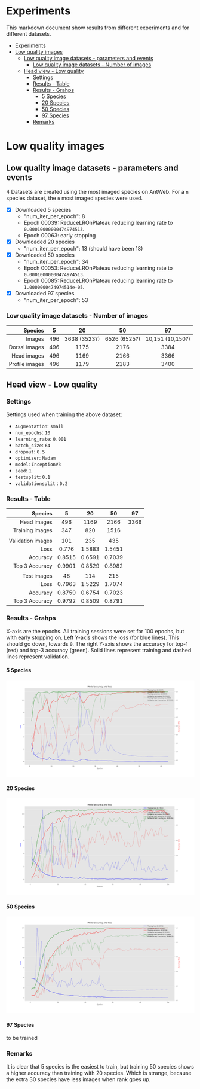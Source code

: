 # Experiments

This markdown document show results from different experiments and for different datasets.

<!-- TOC depthFrom:1 depthTo:6 withLinks:1 updateOnSave:1 orderedList:0 -->

- [Experiments](#experiments)
- [Low quality images](#low-quality-images)
	- [Low quality image datasets - parameters and events](#low-quality-image-datasets-parameters-and-events)
		- [Low quality image datasets - Number of images](#low-quality-image-datasets-number-of-images)
	- [Head view - Low quality](#head-view-low-quality)
		- [Settings](#settings)
		- [Results - Table](#results-table)
		- [Results - Grahps](#results-grahps)
			- [5 Species](#5-species)
			- [20 Species](#20-species)
			- [50 Species](#50-species)
			- [97 Species](#97-species)
		- [Remarks](#remarks)

<!-- /TOC -->

# Low quality images

## Low quality image datasets - parameters and events
4 Datasets are created using the most imaged species on AntWeb. For a `n` species dataset, the `n` most imaged species were used.
- [x] Downloaded 5 species
  - "num_iter_per_epoch": 8
  - Epoch 00039: ReduceLROnPlateau reducing learning rate to `0.00010000000474974513`.
  - Epoch 00063: early stopping
- [x] Downloaded 20 species
  - "num_iter_per_epoch": 13 (should have been 18)
- [x] Downloaded 50 species
  - "num_iter_per_epoch": 34
  - Epoch 00053: ReduceLROnPlateau reducing learning rate to `0.00010000000474974513`.
  - Epoch 00085: ReduceLROnPlateau reducing learning rate to `1.0000000474974514e-05`.
- [x] Downloaded 97 species
  - "num_iter_per_epoch": 53

### Low quality image datasets - Number of images

|       Species |  5  |      20      |      50      |        97        |
|-------------: | :-: | :----------: | :----------: | :--------------: |
|        Images | 496 | 3638 (3523?) | 6526 (6525?) | 10,151 (10,150?) |
| Dorsal images | 496 |     1175     |     2176     |       3384       |
|   Head images | 496 |     1169     |     2166     |       3366       |
|Profile images | 496 |     1179     |     2183     |       3400       |

## Head view - Low quality

### Settings

Settings used when training the above dataset:

- `Augmentation`: `small`
- `num_epochs`: `10`
- `learning_rate`: `0.001`
- `batch_size`: `64`
- `dropout`: `0.5`
- `optimizer`: `Nadam`
- `model`: `InceptionV3`
- `seed`: `1`
- `testsplit`: `0.1`
- `validationsplit` : `0.2`

### Results - Table

|          Species |   5    |   20   |   50   |  97    |
|----------------: | :----: | :----: | :----: | :--:   |
|      Head images |  496   |  1169  |  2166  | 3366   |
|  Training images |  347   |  820   |  1516  |        |
|                  |        |        |        |        |
|Validation images |  101   |  235   |  435   |        |
|             Loss | 0.776  | 1.5883 | 1.5451 |        |
|         Accuracy | 0.8515 | 0.6591 | 0.7039 |        |
|   Top 3 Accuracy | 0.9901 | 0.8529 | 0.8982 |        |
|                  |        |        |        |        |
|      Test images |   48   |  114   |  215   |        |
|             Loss | 0.7963 | 1.5229 | 1.7074 |        |
|         Accuracy | 0.8750 | 0.6754 | 0.7023 |        |
|   Top 3 Accuracy | 0.9792 | 0.8509 | 0.8791 |        |

### Results - Grahps

X-axis are the epochs. All training sessions were set for 100 epochs, but with early stopping on. Left Y-axis shows the loss (for blue lines). This should go down, towards `0`. The right Y-axis shows the accuracy for top-1 (red) and top-3 accuracy (green). Solid lines represent training and dashed lines represent validation.

#### 5 Species

![5 Species](/docs/lowquality/top5species_Qlow.png)

#### 20 Species

![5 Species](/docs/lowquality/top20species_Qlow.png)

#### 50 Species

![5 Species](/docs/lowquality/top50species_Qlow.png)

#### 97 Species

to be trained

### Remarks
It is clear that 5 species is the easiest to train, but training 50 species shows a higher accuracy than training with 20 species. Which is strange, because the extra 30 species have less images when rank goes up.

